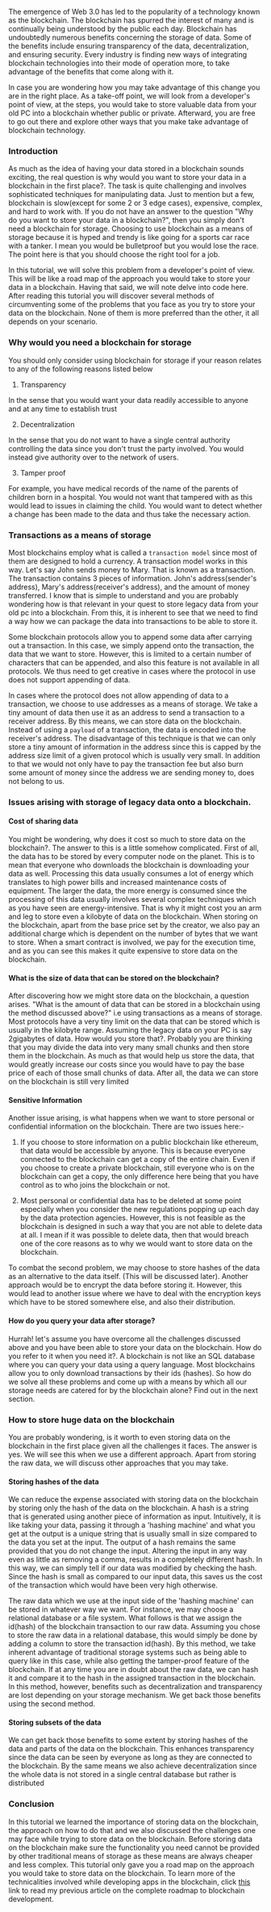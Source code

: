 The emergence of Web 3.0 has led to the popularity of a technology known as the blockchain. The blockchain has spurred the interest of many and is continually being understood by the public each day. Blockchain has undoubtedly numerous benefits concerning the storage of data. Some of the benefits include ensuring transparency of the data, decentralization, and ensuring security. Every industry is finding new ways of integrating blockchain technologies into their mode of operation more, to take advantage of the benefits that come along with it.

In case you are wondering how you may take advantage of this change you are in the right place. As a take-off point, we will look from a developer's point of view, at the steps, you would take to store valuable data from your old PC into a blockchain whether public or private. Afterward, you are free to go out there and explore other ways that you make take advantage of blockchain technology.

### Introduction
As much as the idea of having your data stored in a blockchain sounds exciting, the real question is why would you want to store your data in a blockchain in the first place?. The task is quite challenging and involves sophisticated techniques for manipulating data. Just to mention but a few, blockchain is slow(except for some 2 or 3 edge cases), expensive, complex, and hard to work with. If you do not have an answer to the question "Why do you want to store your data in a blockchain?", then you simply don't need a blockchain for storage. Choosing to use blockchain as a means of storage because it is hyped and trendy is like going for a sports car race with a tanker. I mean you would be bulletproof but you would lose the race. The point here is that you should choose the right tool for a job.

 In this tutorial, we will solve this problem from a developer's point of view. This will be like a road map of the approach you would take to store your data in a blockchain. Having that said, we will note delve into code here. After reading this tutorial you will discover several methods of circumventing some of the problems that you face as you try to store your data on the blockchain. None of them is more preferred than the other, it all depends on your scenario.

### Why would you need a blockchain for storage
You should only consider using blockchain for storage if your reason relates to any of the following reasons listed below
1. Transparency 

In the sense that you would want your data readily accessible to anyone and at any time to establish trust

2. Decentralization

In the sense that you do not want to have a single central authority controlling the data since you don't trust the party involved. You would instead give authority over to the network of users.

3. Tamper proof

For example, you have medical records of the name of the parents of children born in a hospital. You would not want that tampered with as this would lead to issues in claiming the child. You would want to detect whether a change has been made to the data and thus take the necessary action.

### Transactions as a means of storage
Most blockchains employ what is called a `transaction model` since most of them are designed to hold a currency. A transaction model works in this way. Let's say John sends money to Mary. That is known as a transaction. The transaction contains 3 pieces of information. John's address(sender's address), Mary's address(receiver's address), and the amount of money transferred. I know that is simple to understand and you are probably wondering how is that relevant in your quest to store legacy data from your old pc into a blockchain. From this, it is inherent to see that we need to find a way how we can package the data into transactions to be able to store it.

Some blockchain protocols allow you to append some data after carrying out a transaction. In this case, we simply append onto the transaction, the data that we want to store. However, this is limited to a certain number of characters that can be appended, and also this feature is not available in all protocols. We thus need to get creative in cases where the protocol in use does not support appending of data.

In cases where the protocol does not allow appending of data to a transaction, we choose to use addresses as a means of storage. We take a tiny amount of data then use it as an address to send a transaction to a receiver address. By this means, we can store data on the blockchain. Instead of using a `payload` of a transaction, the data is encoded into the receiver's address. The disadvantage of this technique is that we can only store a tiny amount of information in the address since this is capped by the address size limit of a given protocol which is usually very small. In addition to that we would not only have to pay the transaction fee but also burn some amount of money since the address we are sending money to, does not belong to us.

### Issues arising with storage of legacy data onto a blockchain.

#### Cost of sharing data
You might be wondering, why does it cost so much to store data on the blockchain?. The answer to this is a little somehow complicated. First of all, the data has to be stored by every computer node on the planet. This is to mean that everyone who downloads the blockchain is downloading your data as well. Processing this data usually consumes a lot of energy which translates to high power bills and increased maintenance costs of equipment. The larger the data, the more energy is consumed since the processing of this data usually involves several complex techniques which as you have seen are energy-intensive. That is why it might cost you an arm and leg to store even a kilobyte of data on the blockchain. When storing on the blockchain, apart from the base price set by the creator, we also pay an additional charge which is dependent on the number of bytes that we want to store. When a smart contract is involved, we pay for the execution time, and as you can see this makes it quite expensive to store data on the blockchain.

#### What is the size of data that can be stored on the blockchain?
After discovering how we might store data on the blockchain, a question arises. "What is the amount of data that can be stored in a blockchain using the method discussed above?" i.e using transactions as a means of storage. Most protocols have a very tiny limit on the data that can be stored which is usually in the kilobyte range. Assuming the legacy data on your PC  is say 2gigabytes of data. How would you store that?. Probably you are thinking that you may divide the data into very many small chunks and then store them in the blockchain. As much as that would help us store the data, that would greatly increase our costs since you would have to pay the base price of each of those small chunks of data. After all, the data we can store on the blockchain is still very limited

#### Sensitive Information
Another issue arising, is what happens when we want to store personal or confidential information on the blockchain. There are two issues here:-

1. If you choose to store information on a public blockchain like ethereum, that data would be accessible by anyone. This is because everyone connected to the blockchain can get a copy of the entire chain. Even if you choose to create a private blockchain, still everyone who is on the blockchain can get a copy, the only difference here being that you have control as to who joins the blockchain or not.

2. Most personal or confidential data has to be deleted at some point especially when you consider the new regulations popping up each day by the data protection agencies. However, this is not feasible as the blockchain is designed in such a way that you are not able to delete data at all. I mean if it was possible to delete data, then that would breach one of the core reasons as to why we would want to store data on the blockchain.

To combat the second problem, we may choose to store hashes of the data as an alternative to the data itself. (This will be discussed later). Another approach would be to encrypt the data before storing it. However, this would lead to another issue where we have to deal with the encryption keys which have to be stored somewhere else, and also their distribution.

#### How do you query your data after storage?
Hurrah! let's assume you have overcome all the challenges discussed above and you have been able to store your data on the blockchain. How do you refer to it when you need it?. A blockchain is not like an SQL database where you can query your data using a query language. Most blockchains allow you to only download transactions by their ids (hashes). So how do we solve all these problems and come up with a means by which all our storage needs are catered for by the blockchain alone? Find out in the next section.

### How to store huge data on the blockchain
You are probably wondering, is it worth to even storing data on the blockchain in the first place given all the challenges it faces. The answer is yes. We will see this when we use a different approach. Apart from storing the raw data, we will discuss other approaches that you may take. 

#### Storing hashes of the data 
We can reduce the expense associated with storing data on the blockchain by storing only the hash of the data on the blockchain. A hash is a string that is generated using another piece of information as input. Intuitively, it is like taking your data, passing it through a 'hashing machine' and what you get at the output is a unique string that is usually small in size compared to the data you set at the input. The output of a hash remains the same provided that you do not change the input. Altering the input in any way even as little as removing a comma, results in a completely different hash. In this way, we can simply tell if our data was modified by checking the hash. Since the hash is small as compared to our input data, this saves us the cost of the transaction which would have been very high otherwise.

The raw data which we use at the input side of the 'hashing machine' can be stored in whatever way we want. For instance, we may choose a relational database or a file system. What follows is that we assign the id(hash) of the blockchain transaction to our raw data. Assuming you chose to store the raw data in a relational database, this would simply be done by adding a column to store the transaction id(hash). By this method, we take inherent advantage of traditional storage systems such as being able to query like in this case, while also getting the tamper-proof feature of the blockchain. If at any time you are in doubt about the raw data, we can hash it and compare it to the hash in the assigned transaction in the blockchain. In this method, however, benefits such as decentralization and transparency are lost depending on your storage mechanism. We get back those benefits using the second method.

#### Storing subsets of the data
We can get back those benefits to some extent by storing hashes of the data and parts of the data on the blockchain. This enhances transparency since the data can be seen by everyone as long as they are connected to the blockchain. By the same means we also achieve decentralization since the whole data is not stored in a single central database but rather is distributed

### Conclusion
In this tutorial we learned the importance of storing data on the blockchain, the approach on how to do that and we also discussed the challenges one may face while trying to store data on the blockchain. Before storing data on the blockchain make sure the functionality you need cannot be provided by other traditional means of storage as these means are always cheaper and less complex. This tutorial only gave you a road map on the approach you would take to store data on the blockchain. To learn more of the technicalities involved while developing apps in the blockchain, click [this](https://www.section.io/engineering-education/the-complete-roadmap-to-blockchain-development/) link to read my previous article on the complete roadmap to blockchain development.

